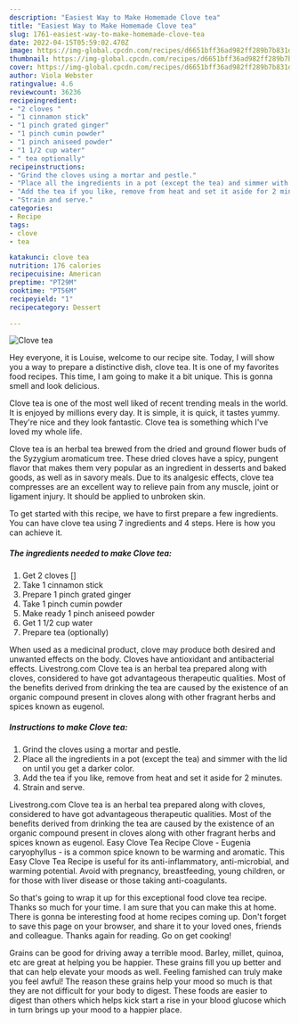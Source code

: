 ```yaml
---
description: "Easiest Way to Make Homemade Clove tea"
title: "Easiest Way to Make Homemade Clove tea"
slug: 1761-easiest-way-to-make-homemade-clove-tea
date: 2022-04-15T05:59:02.470Z
image: https://img-global.cpcdn.com/recipes/d6651bff36ad982ff289b7b831d66489/751x532cq70/clove-tea-recipe-main-photo.jpg
thumbnail: https://img-global.cpcdn.com/recipes/d6651bff36ad982ff289b7b831d66489/751x532cq70/clove-tea-recipe-main-photo.jpg
cover: https://img-global.cpcdn.com/recipes/d6651bff36ad982ff289b7b831d66489/751x532cq70/clove-tea-recipe-main-photo.jpg
author: Viola Webster
ratingvalue: 4.6
reviewcount: 36236
recipeingredient:
- "2 cloves "
- "1 cinnamon stick"
- "1 pinch grated ginger"
- "1 pinch cumin powder"
- "1 pinch aniseed powder"
- "1 1/2 cup water"
- " tea optionally"
recipeinstructions:
- "Grind the cloves using a mortar and pestle."
- "Place all the ingredients in a pot (except the tea) and simmer with the lid on until you get a darker color."
- "Add the tea if you like, remove from heat and set it aside for 2 minutes."
- "Strain and serve."
categories:
- Recipe
tags:
- clove
- tea

katakunci: clove tea 
nutrition: 176 calories
recipecuisine: American
preptime: "PT29M"
cooktime: "PT56M"
recipeyield: "1"
recipecategory: Dessert

---
```



![Clove tea](https://img-global.cpcdn.com/recipes/d6651bff36ad982ff289b7b831d66489/751x532cq70/clove-tea-recipe-main-photo.jpg)

Hey everyone, it is Louise, welcome to our recipe site. Today, I will show you a way to prepare a distinctive dish, clove tea. It is one of my favorites food recipes. This time, I am going to make it a bit unique. This is gonna smell and look delicious.

Clove tea is one of the most well liked of recent trending meals in the world. It is enjoyed by millions every day. It is simple, it is quick, it tastes yummy. They're nice and they look fantastic. Clove tea is something which I've loved my whole life.

Clove tea is an herbal tea brewed from the dried and ground flower buds of the Syzygium aromaticum tree. These dried cloves have a spicy, pungent flavor that makes them very popular as an ingredient in desserts and baked goods, as well as in savory meals. Due to its analgesic effects, clove tea compresses are an excellent way to relieve pain from any muscle, joint or ligament injury. It should be applied to unbroken skin.


To get started with this recipe, we have to first prepare a few ingredients. You can have clove tea using 7 ingredients and 4 steps. Here is how you can achieve it.

<!--inarticleads1-->

##### The ingredients needed to make Clove tea:

1. Get 2 cloves []
1. Take 1 cinnamon stick
1. Prepare 1 pinch grated ginger
1. Take 1 pinch cumin powder
1. Make ready 1 pinch aniseed powder
1. Get 1 1/2 cup water
1. Prepare  tea (optionally)


When used as a medicinal product, clove may produce both desired and unwanted effects on the body. Cloves have antioxidant and antibacterial effects. Livestrong.com Clove tea is an herbal tea prepared along with cloves, considered to have got advantageous therapeutic qualities. Most of the benefits derived from drinking the tea are caused by the existence of an organic compound present in cloves along with other fragrant herbs and spices known as eugenol. 

<!--inarticleads2-->

##### Instructions to make Clove tea:

1. Grind the cloves using a mortar and pestle.
1. Place all the ingredients in a pot (except the tea) and simmer with the lid on until you get a darker color.
1. Add the tea if you like, remove from heat and set it aside for 2 minutes.
1. Strain and serve.


Livestrong.com Clove tea is an herbal tea prepared along with cloves, considered to have got advantageous therapeutic qualities. Most of the benefits derived from drinking the tea are caused by the existence of an organic compound present in cloves along with other fragrant herbs and spices known as eugenol. Easy Clove Tea Recipe Clove - Eugenia caryophyllus - is a common spice known to be warming and aromatic. This Easy Clove Tea Recipe is useful for its anti-inflammatory, anti-microbial, and warming potential. Avoid with pregnancy, breastfeeding, young children, or for those with liver disease or those taking anti-coagulants. 

So that's going to wrap it up for this exceptional food clove tea recipe. Thanks so much for your time. I am sure that you can make this at home. There is gonna be interesting food at home recipes coming up. Don't forget to save this page on your browser, and share it to your loved ones, friends and colleague. Thanks again for reading. Go on get cooking!

Grains can be good for driving away a terrible mood. Barley, millet, quinoa, etc are great at helping you be happier. These grains fill you up better and that can help elevate your moods as well. Feeling famished can truly make you feel awful! The reason these grains help your mood so much is that they are not difficult for your body to digest. These foods are easier to digest than others which helps kick start a rise in your blood glucose which in turn brings up your mood to a happier place.
